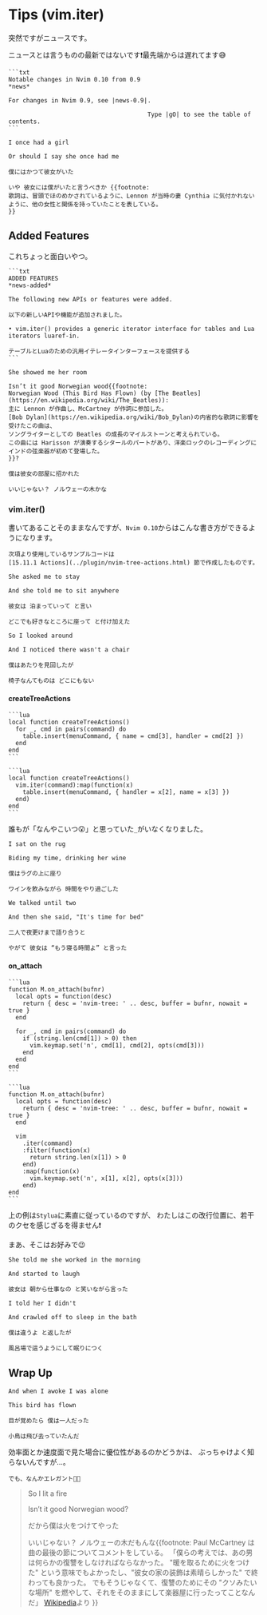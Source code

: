 # Tips (vim.iter)

突然ですがニュースです。

ニュースとは言うものの最新ではないです❗最先端からは遅れてます😅

~~~admonish info title="news"
```txt
Notable changes in Nvim 0.10 from 0.9                                    *news*

For changes in Nvim 0.9, see |news-0.9|.

                                       Type |gO| to see the table of contents.
```
~~~

```admonish tip title=""
I once had a girl

Or should I say she once had me

僕にはかつて彼女がいた

いや 彼女には僕がいたと言うべきか {{footnote:
歌詞は、冒頭でほのめかされているように、Lennon が当時の妻 Cynthia に気付かれないように、他の女性と関係を持っていたことを表している。
}}
```

## Added Features

これちょっと面白いやつ。

~~~admonish info title=":h news-added"
```txt
ADDED FEATURES                                                     *news-added*

The following new APIs or features were added.

以下の新しいAPIや機能が追加されました。

• vim.iter() provides a generic iterator interface for tables and Lua
iterators luaref-in.

テーブルとLuaのための汎用イテレータインターフェースを提供する
```
~~~

```admonish tip title=""
She showed me her room

Isn’t it good Norwegian wood{{footnote:
Norwegian Wood (This Bird Has Flown) (by [The Beatles](https://en.wikipedia.org/wiki/The_Beatles)):
主に Lennon が作曲し、McCartney が作詞に参加した。
[Bob Dylan](https://en.wikipedia.org/wiki/Bob_Dylan)の内省的な歌詞に影響を受けたこの曲は、
ソングライターとしての Beatles の成長のマイルストーンと考えられている。
この曲には Harisson が演奏するシタールのパートがあり、洋楽ロックのレコーディングにインドの弦楽器が初めて登場した。
}}?

僕は彼女の部屋に招かれた

いいじゃない？ ノルウェーの木かな
```

### vim.iter()

書いてあることそのままなんですが、`Nvim 0.10`からはこんな書き方ができるようになります。

```admonish note
次項より使用しているサンプルコードは
[15.11.1 Actions](../plugin/nvim-tree-actions.html) 節で作成したものです。
```

```admonish tip title=""
She asked me to stay

And she told me to sit anywhere

彼女は 泊まっていって と言い

どこでも好きなところに座って と付け加えた
```

```admonish tip title=""
So I looked around

And I noticed there wasn't a chair

僕はあたりを見回したが

椅子なんてものは どこにもない
```

#### createTreeActions

~~~admonish quote title="Nvim 0.9"
```lua
local function createTreeActions()
  for _, cmd in pairs(command) do
    table.insert(menuCommand, { name = cmd[3], handler = cmd[2] })
  end
end
```
~~~

~~~admonish example title="Nvim 0.10"
```lua
local function createTreeActions()
  vim.iter(command):map(function(x)
    table.insert(menuCommand, { handler = x[2], name = x[3] })
  end)
end
```
~~~

誰もが「なんやこいつ😮」と思っていた`_`がいなくなりました。

```admonish tip title=""
I sat on the rug

Biding my time, drinking her wine

僕はラグの上に座り

ワインを飲みながら 時間をやり過ごした
```

```admonish tip title=""
We talked until two

And then she said, "It's time for bed"

二人で夜更けまで語り合うと

やがて 彼女は “もう寝る時間よ” と言った
```

#### on_attach

~~~admonish quote title="Nvim 0.9"
```lua
function M.on_attach(bufnr)
  local opts = function(desc)
    return { desc = 'nvim-tree: ' .. desc, buffer = bufnr, nowait = true }
  end

  for _, cmd in pairs(command) do
    if (string.len(cmd[1]) > 0) then
      vim.keymap.set('n', cmd[1], cmd[2], opts(cmd[3]))
    end
  end
end
```
~~~

~~~admonish example title="Nvim 0.10"
```lua
function M.on_attach(bufnr)
  local opts = function(desc)
    return { desc = 'nvim-tree: ' .. desc, buffer = bufnr, nowait = true }
  end

  vim
    .iter(command)
    :filter(function(x)
      return string.len(x[1]) > 0
    end)
    :map(function(x)
      vim.keymap.set('n', x[1], x[2], opts(x[3]))
    end)
end
```
~~~

上の例は`Stylua`に素直に従っているのですが、
わたしはこの改行位置に、若干のクセを感じざるを得ません❗

まあ、そこはお好みで😉

```admonish tip title=""
She told me she worked in the morning

And started to laugh

彼女は 朝から仕事なの と笑いながら言った
```

```admonish tip title=""
I told her I didn't

And crawled off to sleep in the bath

僕は違うよ と返したが

風呂場で這うようにして眠りにつく
```

## Wrap Up

```admonish tip title=""
And when I awoke I was alone

This bird has flown

目が覚めたら 僕は一人だった

小鳥は飛び去っていたんだ
```

効率面とか速度面で見た場合に優位性があるのかどうかは、
ぶっちゃけよく知らないんですが...。

```admonish success title="Assemble"
でも、なんかエレガント🩷👗
```

> So I lit a fire
>
> Isn’t it good Norwegian wood?
>
> だから僕は火をつけてやった
>
> いいじゃない？ ノルウェーの木だもんな{{footnote:
Paul McCartney は曲の最後の節についてコメントをしている。
「僕らの考えでは、あの男は何らかの復讐をしなければならなかった。
"暖を取るために火をつけた" という意味でもよかったし、"彼女の家の装飾は素晴らしかった" で終わっても良かった。
でもそうじゃなくて、復讐のためにその "クソみたいな場所" を燃やして、それをそのままにして楽器屋に行ったってことなんだ」
[Wikipedia](https://en.wikipedia.org/wiki/Norwegian_Wood_(This_Bird_Has_Flown))より
}}
